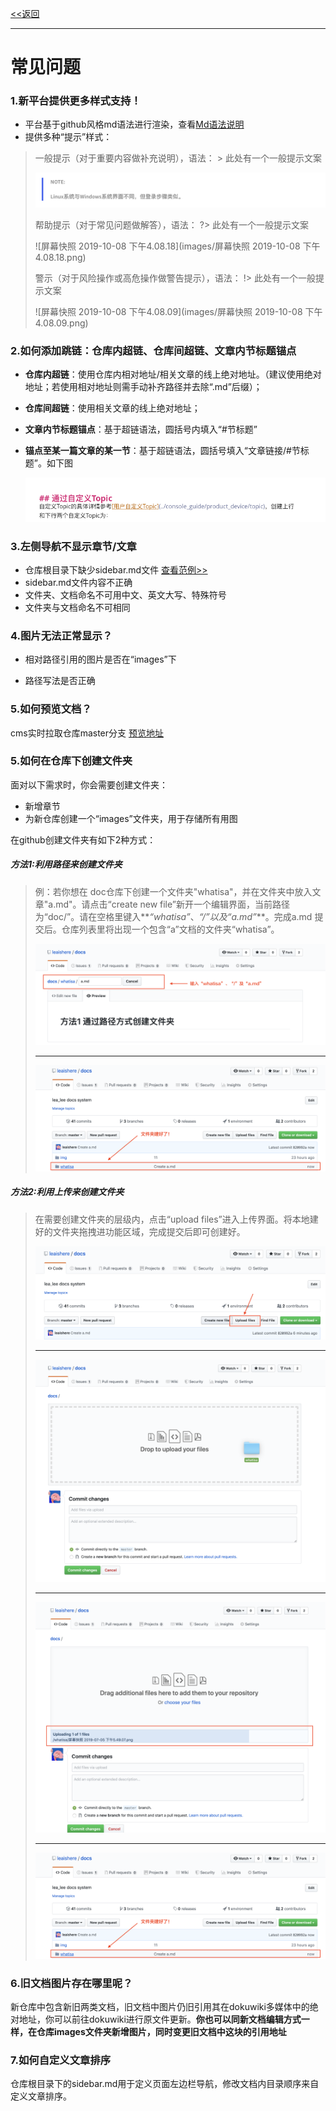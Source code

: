 [<<返回](https://leaishere.github.io/docs_new/)

------

# 常见问题

### 1.新平台提供更多样式支持！

* 平台基于github风格md语法进行渲染，查看[Md语法说明](https://www.jianshu.com/p/40ba812dd973)  
* 提供多种“提示”样式：

> 一般提示（对于重要内容做补充说明），语法： > 此处有一个一般提示文案 
>
> ![image-20191008161210931](images/image-20191008161210931.png)
>
> 帮助提示（对于常见问题做解答），语法： ?> 此处有一个一般提示文案 
>
> ![屏幕快照 2019-10-08 下午4.08.18](images/屏幕快照 2019-10-08 下午4.08.18.png)
>
> 警示（对于风险操作或高危操作做警告提示），语法： !> 此处有一个一般提示文案 
>
> ![屏幕快照 2019-10-08 下午4.08.09](images/屏幕快照 2019-10-08 下午4.08.09.png)

### 2.如何添加跳链：仓库内超链、仓库间超链、文章内节标题锚点

* **仓库内超链**：使用仓库内相对地址/相关文章的线上绝对地址。（建议使用绝对地址；若使用相对地址则需手动补齐路径并去除“.md”后缀）；

* **仓库间超链**：使用相关文章的线上绝对地址；

* **文章内节标题锚点**：基于超链语法，圆括号内填入“#节标题”

* **锚点至某一篇文章的某一节**：基于超链语法，圆括号填入“文章链接/#节标题”。如下图

  ![link](images/link.png)

### 3.左侧导航不显示章节/文章

- 仓库根目录下缺少sidebar.md文件 [查看范例>>](sidebar范例)
- sidebar.md文件内容不正确
- 文件夹、文档命名不可用中文、英文大写、特殊符号
- 文件夹与文档命名不可相同

### 4.图片无法正常显示？

* 相对路径引用的图片是否在“images”下

* 路径写法是否正确

### 5.如何预览文档？

cms实时拉取仓库master分支 [预览地址](https://cms.docs.ucloudadmin.com/compute/uhost/index)

### 5.如何在仓库下创建文件夹

面对以下需求时，你会需要创建文件夹：

* 新增章节
* 为新仓库创建一个“images”文件夹，用于存储所有用图

在github创建文件夹有如下2种方式：

##### 方法1:利用路径来创建文件夹

> 例：若你想在 doc仓库下创建一个文件夹"whatisa"，并在文件夹中放入文章"a.md"。请点击“create new file”新开一个编辑界面，当前路径为“doc/”。请在空格里键入**_“whatisa”_、_“/”_以及_“a.md”_**。完成a.md 提交后。仓库列表里将出现一个包含“a”文档的文件夹“whatisa”。
>
> ![如何创建文件夹](images/createfile1-1.png)
>
> ------
>
> ![如何创建文件夹](images/createfile1-2.png)

##### 方法2:利用上传来创建文件夹

> 在需要创建文件夹的层级内，点击“upload files”进入上传界面。将本地建好的文件夹拖拽进功能区域，完成提交后即可创建好。
>
> ![如何创建文件夹](images/createfile2-1.png)
>
> ------
>
> ![如何创建文件夹](images/createfile2-2.png)
>
> ------
>
> ![如何创建文件夹](images/createfile2-3.png)
>
> ------
>
> ![如何创建文件夹](images/createfile1-2.png)



### 6.旧文档图片存在哪里呢？

新仓库中包含新旧两类文档，旧文档中图片仍旧引用其在dokuwiki多媒体中的绝对地址，你可以前往dokuwiki进行原文件更新。**你也可以同新文档编辑方式一样，在仓库images文件夹新增图片，同时变更旧文档中这块的引用地址**

### 7.如何自定义文章排序

仓库根目录下的sidebar.md用于定义页面左边栏导航，修改文档内目录顺序来自定义文章排序。